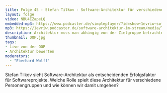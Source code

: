 ```yaml
---
title: Folge 45 - Stefan Tilkov - Software-Architektur für verschiedene Zielgruppen - Live von der OOP mit Lisa Schäfer
layout: folge
video: NBU4EZapeLQ
embedded-mp3: https://www.podcaster.de/simpleplayer/?id=show~1evriw~software-architektur-im-stream~pod-603283d91e650123064448&v=1614151242
mp3: https://1evriw.podcaster.de/software-architektur-im-stream/media/Tilkov.mp3
description: Architektur muss man abhängig von der Zielgruppe betrachten.
thumbnail: OOP.jpg
tags:
- Live von der OOP
- Architektur bewerten
moderators:
  - "Eberhard Wolff"
---
```


Stefan Tilkov sieht Software-Architektur als entscheidenden
Erfolgsfaktor für Softwareprojekte. Welche Rolle spielt diese
Architektur für verschiedene Personengruppen und wie können wir damit
umgehen?

